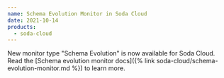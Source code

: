 ```yaml
---
name: Schema Evolution Monitor in Soda Cloud
date: 2021-10-14
products:
  - soda-cloud
---
```

New monitor type "Schema Evolution" is now available for Soda Cloud. Read the [Schema evolution monitor docs]({% link soda-cloud/schema-evolution-monitor.md %}) to learn more.